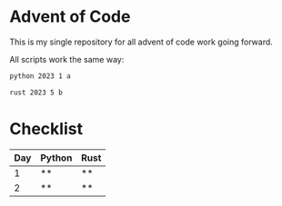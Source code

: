 # Advent of Code

This is my single repository for all advent of code work going forward.


All scripts work the same way:

```bash
python 2023 1 a
```

```bash
rust 2023 5 b
```



# Checklist

| Day | Python | Rust |
| --- | ------ | ---- |
|  1  |   **   |  **  |
|  2  |   **   |  **  |
